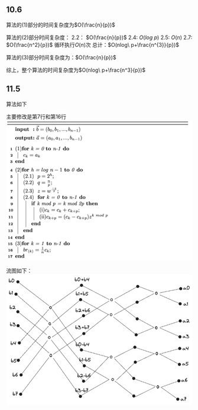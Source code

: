 
## 10.6
算法的(1)部分的时间复杂度为$O(\frac{n}{p})$

算法的(2)部分时间复杂度：
	2.2： $O(\frac{n}{p})$
	2.4:   $O(log\ p)$
	2.5:   $O(n)$
	2.7:   $O(\frac{n^2}{p})$
	循环执行$O(n)$次
总计：$O(nlog\ p+\frac{n^{3}}{p})$

算法的(3)部分时间复杂度为：$O(\frac{n}{p})$

综上，整个算法的时间复杂度为$O(nlog\ p+\frac{n^3}{p})$

## 11.5
算法如下

主要修改是第7行和第16行
![](https://raw.githubusercontent.com/ustc21xyx/picture-bed/main/20240512202920.png)

流图如下：
![image.png](https://raw.githubusercontent.com/ustc21xyx/picture-bed/main/20240512205606.png)
